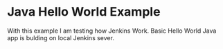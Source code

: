 # Java Hello World Example

With this example I am testing how Jenkins Work.
Basic Hello World Java app is bulding on local Jenkins sever.

